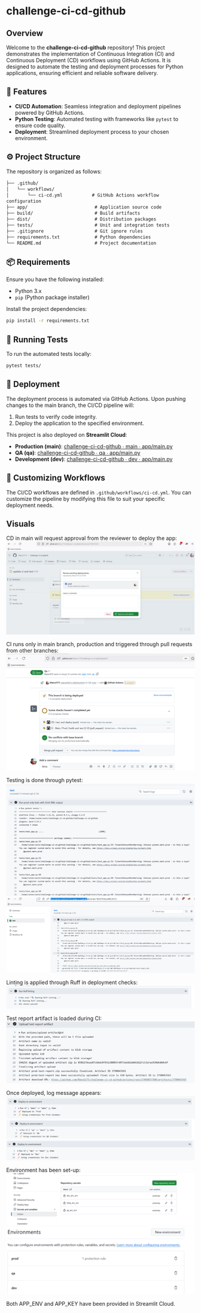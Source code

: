 # challenge-ci-cd-github

## Overview

Welcome to the **challenge-ci-cd-github** repository! This project demonstrates the implementation of Continuous Integration (CI) and Continuous Deployment (CD) workflows using GitHub Actions. It is designed to automate the testing and deployment processes for Python applications, ensuring efficient and reliable software delivery.

## 🚀 Features

- **CI/CD Automation**: Seamless integration and deployment pipelines powered by GitHub Actions.
- **Python Testing**: Automated testing with frameworks like `pytest` to ensure code quality.
- **Deployment**: Streamlined deployment process to your chosen environment.

## ⚙️ Project Structure

The repository is organized as follows:

```
├── .github/
│   └── workflows/
│       └── ci-cd.yml           # GitHub Actions workflow configuration
├── app/                         # Application source code
├── build/                       # Build artifacts
├── dist/                        # Distribution packages
├── tests/                       # Unit and integration tests
├── .gitignore                   # Git ignore rules
├── requirements.txt             # Python dependencies
└── README.md                    # Project documentation
```

## 📦 Requirements

Ensure you have the following installed:

- Python 3.x
- `pip` (Python package installer)

Install the project dependencies:

```bash
pip install -r requirements.txt
```

## 🧪 Running Tests

To run the automated tests locally:

```bash
pytest tests/
```

## 🚀 Deployment

The deployment process is automated via GitHub Actions. Upon pushing changes to the main branch, the CI/CD pipeline will:

1. Run tests to verify code integrity.
2. Deploy the application to the specified environment.

This project is also deployed on **Streamlit Cloud**:

- **Production (main)**: [challenge-ci-cd-github ∙ main ∙ app/main.py](https://challenge-ci-cd-app-main.streamlit.app/)
- **QA (qa)**: [challenge-ci-cd-github ∙ qa ∙ app/main.py](https://challenge-ci-cd-app-quality-assurance.streamlit.app/)
- **Development (dev)**: [challenge-ci-cd-github ∙ dev ∙ app/main.py](https://challenge-ci-cd-app-dev.streamlit.app/)

## 🔧 Customizing Workflows

The CI/CD workflows are defined in `.github/workflows/ci-cd.yml`. You can customize the pipeline by modifying this file to suit your specific deployment needs.

## Visuals

CD in main will request approval from the reviewer to deploy the app:
![](<img/Screenshot 2025-08-19 112522.png>)

CI runs only in main branch, production and triggered through pull requests from other branches:
![](<img/Screenshot 2025-08-19 114100.png>)

Testing is done through pytest:
![alt text](img/image.png)
![alt text](img/image-1.png)

Linting is applied through Ruff in deployment checks:
![alt text](img/Linting.png)

Test report artifact is loaded during CI:
![alt text](img/test_artifact.png) 

Once deployed, log message appears:
![alt text](img/log_deployed.png)
![alt text](img/log_depl_qa.png)
![alt text](img/log_depl_dev.png)

Environment has been set-up:
![alt text](img/env_prod_qa_dev.png)
![alt text](img/secrets_keys.png)

Both APP_ENV and APP_KEY have been provided in Streamlit Cloud.
